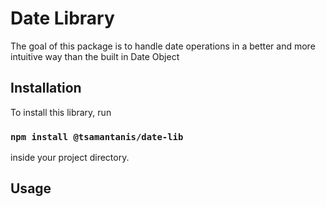 # Date Library

The goal of this package is to handle date operations in a better and more intuitive way than the built in Date Object

## Installation

To install this library, run

### `npm install @tsamantanis/date-lib`

inside your project directory.

## Usage
